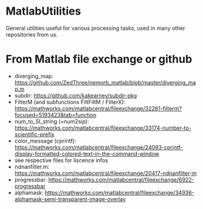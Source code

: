 # MatlabUtilities

General utilities useful for various processing tasks, used in many other repositories from us. 

# From Matlab file exchange or github

- diverging_map: <https://github.com/ZedThree/nemorb_matlab/blob/master/diverging_map.m>
- subdir: <https://github.com/kakearney/subdir-pkg>
- FilterM (and subfunctions FiltFiltM / FilterX): <https://mathworks.com/matlabcentral/fileexchange/32261-filterm?focused=5193423&tab=function>
- num_to_SI_string (=num2sip): <https://mathworks.com/matlabcentral/fileexchange/33174-number-to-scientific-prefix>
- color_message (cprintf): <https://mathworks.com/matlabcentral/fileexchange/24093-cprintf-display-formatted-colored-text-in-the-command-window>
- see respective files for liscence infos
- ndnanfilter.m: <https://mathworks.com/matlabcentral/fileexchange/20417-ndnanfilter-m>
- progressbar: <https://mathworks.com/matlabcentral/fileexchange/6922-progressbar>
- alphamask: <https://mathworks.com/matlabcentral/fileexchange/34936-alphamask-semi-transparent-image-overlay>